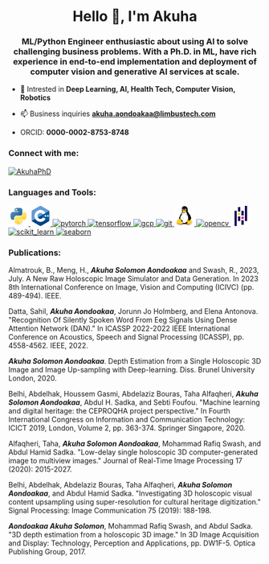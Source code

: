 <h1 align="center">Hello 👋, I'm Akuha</h1>
<h3 align="center">ML/Python Engineer enthusiastic about using AI to solve challenging business problems. 
With a Ph.D. in ML, have rich experience in end-to-end implementation and deployment of computer vision and generative AI services at scale.</h3>

- 💬 Intrested in **Deep Learning, AI, Health Tech, Computer Vision, Robotics**

- 📫 Business inquiries **akuha.aondoakaa@limbustech.com**

- ORCID: **0000-0002-8753-8748**

<h3 align="left">Connect with me:</h3>
<p align="left">
<a href="https://www.linkedin.com/in/akuha-aondoakaa-phd-a3557492/" target="blank"><img align="center" src="https://raw.githubusercontent.com/rahuldkjain/github-profile-readme-generator/master/src/images/icons/Social/linked-in-alt.svg" alt="AkuhaPhD" height="30" width="40" /></a>
</p>

<h3 align="left">Languages and Tools:</h3>
<p align="left">
	<a href="https://www.python.org" target="_blank" rel="noreferrer"> <img src="https://raw.githubusercontent.com/devicons/devicon/master/icons/python/python-original.svg" alt="python" width="40" height="40"/> </a> 
	<a href="https://www.w3schools.com/cpp/" target="_blank" rel="noreferrer"> <img src="https://raw.githubusercontent.com/devicons/devicon/master/icons/cplusplus/cplusplus-original.svg" alt="cplusplus" width="40" height="40"/> </a> 
	<a href="https://pytorch.org/" target="_blank" rel="noreferrer"> <img src="https://www.vectorlogo.zone/logos/pytorch/pytorch-icon.svg" alt="pytorch" width="40" height="40"/> </a> 
	<a href="https://www.tensorflow.org" target="_blank" rel="noreferrer"> <img src="https://www.vectorlogo.zone/logos/tensorflow/tensorflow-icon.svg" alt="tensorflow" width="40" height="40"/> </a>
	<a href="https://cloud.google.com/" target="_blank" rel="noreferrer"> <img src="https://www.gend.co/hs-fs/hubfs/gcp-logo-cloud.png?width=730&name=gcp-logo-cloud.png" alt="gcp" width="40" height="40"/> </a> 
	<a href="https://git-scm.com/" target="_blank" rel="noreferrer"> <img src="https://www.vectorlogo.zone/logos/git-scm/git-scm-icon.svg" alt="git" width="40" height="40"/> </a> 
	<a href="https://www.linux.org/" target="_blank" rel="noreferrer"> <img src="https://raw.githubusercontent.com/devicons/devicon/master/icons/linux/linux-original.svg" alt="linux" width="40" height="40"/> </a> 
	<a href="https://opencv.org/" target="_blank" rel="noreferrer"> <img src="https://www.vectorlogo.zone/logos/opencv/opencv-icon.svg" alt="opencv" width="40" height="40"/> </a> 
	<a href="https://pandas.pydata.org/" target="_blank" rel="noreferrer"> <img src="https://raw.githubusercontent.com/devicons/devicon/2ae2a900d2f041da66e950e4d48052658d850630/icons/pandas/pandas-original.svg" alt="pandas" width="40" height="40"/> </a> 
	<a href="https://scikit-learn.org/" target="_blank" rel="noreferrer"> <img src="https://upload.wikimedia.org/wikipedia/commons/0/05/Scikit_learn_logo_small.svg" alt="scikit_learn" width="40" height="40"/> </a> 
	<a href="https://seaborn.pydata.org/" target="_blank" rel="noreferrer"> <img src="https://seaborn.pydata.org/_images/logo-mark-lightbg.svg" alt="seaborn" width="40" height="40"/> </a> 
</p>

<h3 align="left">Publications:</h3>

Almatrouk, B., Meng, H., ***Akuha Solomon Aondoakaa*** and Swash, R., 2023, July. A New Raw Holoscopic Image Simulator and Data Generation. In 2023 8th International Conference on Image, Vision and Computing (ICIVC) (pp. 489-494). IEEE.
 
Datta, Sahil, ***Akuha Aondoakaa***, Jorunn Jo Holmberg, and Elena Antonova. "Recognition Of Silently Spoken Word From Eeg Signals Using Dense Attention Network (DAN)." In ICASSP 2022-2022 IEEE International Conference on Acoustics, Speech and Signal Processing (ICASSP), pp. 4558-4562. IEEE, 2022.

***Akuha Solomon Aondoakaa***. Depth Estimation from a Single Holoscopic 3D Image and Image Up-sampling with Deep-learning. Diss. Brunel University London, 2020.

Belhi, Abdelhak, Houssem Gasmi, Abdelaziz Bouras, Taha Alfaqheri, ***Akuha Solomon Aondoakaa***, Abdul H. Sadka, and Sebti Foufou. "Machine learning and digital heritage: the CEPROQHA project perspective." In Fourth International Congress on Information and Communication Technology: ICICT 2019, London, Volume 2, pp. 363-374. Springer Singapore, 2020.

Alfaqheri, Taha, ***Akuha Solomon Aondoakaa***, Mohammad Rafiq Swash, and Abdul Hamid Sadka. "Low-delay single holoscopic 3D computer-generated image to multiview images." Journal of Real-Time Image Processing 17 (2020): 2015-2027.

Belhi, Abdelhak, Abdelaziz Bouras, Taha Alfaqheri, ***Akuha Solomon Aondoakaa***, and Abdul Hamid Sadka. "Investigating 3D holoscopic visual content upsampling using super-resolution for cultural heritage digitization." Signal Processing: Image Communication 75 (2019): 188-198.

***Aondoakaa Akuha Solomon***, Mohammad Rafiq Swash, and Abdul Sadka. "3D depth estimation from a holoscopic 3D image." In 3D Image Acquisition and Display: Technology, Perception and Applications, pp. DW1F-5. Optica Publishing Group, 2017.
